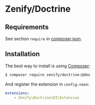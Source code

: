 # Zenify/Doctrine


## Requirements

See section `require` in [composer.json](composer.json).


## Installation

The best way to install is using [Composer](http://getcomposer.org/):

```sh
$ composer require zenify/doctrine:@dev
```

And register the extension in `config.neon`:

```yaml
extensions:
	- Zenify\Doctrine\DI\Extension
```
